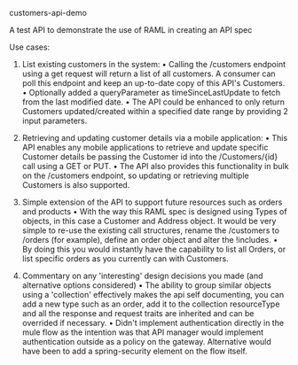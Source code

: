 customers-api-demo

 A test API to demonstrate the use of RAML in creating an API spec

Use cases:

1.	List existing customers in the system:
•	Calling the /customers endpoint using a get request will return a list of all customers. A consumer can poll this endpoint and keep an up-to-date copy of this API's Customers.
•	Optionally added a queryParameter as timeSinceLastUpdate to fetch from the last modified date.
•	The API could be enhanced to only return Customers updated/created within a specified date range by providing 2 input parameters.

2.	Retrieving and updating customer details via a mobile application:
•	This API enables any mobile applications to retrieve and update specific Customer details be passing the Customer id into the /Customers/{id} call using a GET or PUT.
•	The API also provides this functionality in bulk on the /customers endpoint, so updating or retrieving multiple Customers is also supported.

3.	Simple extension of the API to support future resources such as orders and products
•	With the way this RAML spec is designed using Types of objects, in this case a Customer and Address object. It would be very simple to re-use the existing call structures, rename the /customers to /orders (for example), define an order object and alter the !includes.
•	By doing this you would instantly have the capability to list all Orders, or list specific orders as you currently can with Customers.

4.	Commentary on any 'interesting' design decisions you made (and alternative options considered)
•	The ability to group similar objects using a 'collection' effectively makes the api self documenting, you can add a new type such as an order, add it to the collection resourceType and all the response and request traits are inherited and can be overrided if necessary.
•	Didn't implement authentication directly in the mule flow as the intention was that API manager would implement authentication outside as a policy on the gateway. Alternative would have been to add a spring-security element on the flow itself.
